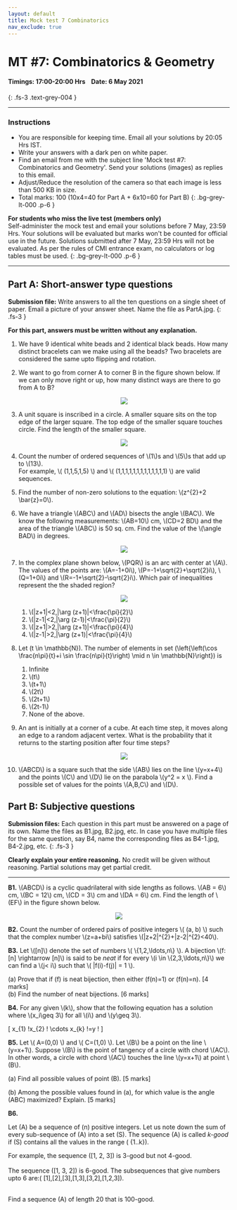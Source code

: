 ```yaml
---
layout: default
title: Mock test 7 Combinatorics
nav_exclude: true
---
```



#  MT #7: Combinatorics & Geometry
#### Timings: 17:00-20:00 Hrs &nbsp;&nbsp;  Date: 6 May 2021
{: .fs-3 .text-grey-004 }

---

### Instructions

- You are responsible for keeping time. Email all your solutions by 20:05 Hrs IST.
- Write your answers with a dark pen on white paper.
- Find an email from me with the subject line 'Mock test #7: Combinatorics and Geometry'. Send your solutions (images) as replies to this email.
- Adjust/Reduce the resolution of the camera so that each image is less than 500 KB in size.
- Total marks: 100 (10x4=40 for Part A + 6x10=60 for Part B)
{: .bg-grey-lt-000 .p-6 }


**For students who miss the live test (members only)**<br>
Self-administer the mock test and email your solutions before 7 May, 23:59 Hrs. Your solutions will be evaluated
but marks won't be counted for official use in the future. Solutions submitted after 7 May, 23:59 Hrs will not be evaluated.
As per the rules of CMI entrance exam, no calculators or log tables must be used.
{: .bg-grey-lt-000 .p-6 }


---

## Part A: Short-answer type questions

**Submission file:** Write answers to all the ten questions on a single sheet of paper. Email a picture of your answer sheet. Name the file as PartA.jpg.
{: .fs-3 }

**For this part, answers must be written without any explanation.**





<ol>




<p>
<li>
We have 9 identical white beads and 2 identical black beads. How
many distinct bracelets can we make using all the beads? Two bracelets are considered the same
upto flipping and rotation.
</li>
</p>

<p>
<li>
We want to go from corner A to corner B in the figure shown below. If we
can only move right or up, how many distinct ways are there to go from A to B?

<p style="text-align:center">
<img src="/assets/images/frame_walk.png"/>
</p>

</li>
</p>


<li>
<p>A unit square is inscribed in a circle. A smaller square sits on the
top edge of the larger square. The top edge of the smaller square touches circle. Find
the length of the smaller square.
</p>

<p style="text-align:center">
<img src="/assets/images/mt7_small_square.png"/>
</p>

</li>

<!--
Let the side length of the smaller square be \(x\). The following equation must hold:
\[ \left(\frac{x}{2}\right)^{2}+\left(x+\frac{1}{2}\right)^{2}=\left(\frac{1}{\sqrt{2}}\right)^{2} \]

Hence, \(x=1/5\).

-->

<li>
<p>
Count the number of ordered sequences of \(1\)s and \(5\)s that add up to \(13\).<br>
For example, \( (1,1,5,1,5) \) and \( (1,1,1,1,1,1,1,1,1,1,1,1,1) \) are valid sequences.
</p>
</li>

<!--

There are 3 sets of 1s and 5s that sum to 13.<br>
For a given set suppose there are \(n\) 5s we have a total of \( (13-5n)+n=13-4n\)
numbers so we want to compute:
\[ \sum_{n=0}^{2} \binom{13-4n}{n} =    \]


-->


<p>
<li>
Find the number of non-zero solutions to the equation: \(z^{2}+2 \bar{z}=0\).
</li>
</p>




<!--
3. We have $\left|z^{2}\right|=|-2 \bar{z}|=2|z| .$ Suppose $z \neq 0 .$ Then $|z|^{2}=4=z \bar{z}$
Hence the equation becomes $z^{2}+2 \frac{4}{z}=0$ i.e. $z^{3}+8=0 .$ Hence there are 3 non zero solutions.
-->


<p>
<li>We have a triangle \(ABC\) and \(AD\) bisects the angle \(BAC\). We know the following
measurements: \(AB=10\) cm, \(CD=2 BD\) and the area of the triangle \(ABC\) is 50 sq. cm. Find the value
of the \(\angle BAD\) in degrees.
</li>
</p>


<p style="text-align:center">
<img src="/assets/images/mt7_triangle.png"/>
</p>





<!--
SMT 2019

Solution: Since $A D$ bisects $\angle B A C$, we have by the Angle-Bisector Theorem that $\frac{A B}{B D}=$ $\frac{A C}{C D} \Longrightarrow A C=\frac{C D}{B D} \cdot A B=20 .$ Let $E$ be the point on $A C$ such that $B E \perp A C .$ Since the area of $\triangle A B C$ is 50, we have $\frac{A C \cdot B E}{2}=50 \Longrightarrow B E=5 .$ But $\triangle A B E$ is a right triangle and $A B=2 B E$, so $\triangle A B E$ must be a $30-60-90$ triangle. It follows that $\angle B A C=30^{\circ}$ so $\angle B A D=15^{\circ}$
-->




<p>
<li>
In the complex plane shown below, \(PQR\) is an arc with center at \(A\).  The values of the points are:
\(A=-1+0i\), \(P=-1+\sqrt{2}+\sqrt{2}i\), \(Q=1+0i\) and \(R=-1+\sqrt{2}-\sqrt{2}i\). Which pair of inequalities
represent the the shaded region?  <br>


<p style="text-align:center">
<img src="/assets/images/argand_plane.png"/>
</p>


<ol>
<li>\(|z+1|<2,|\arg (z+1)|<\frac{\pi}{2}\)</li>
<li>\(|z-1|<2,|\arg (z-1)|<\frac{\pi}{2}\)</li>
<li>\(|z+1|>2,|\arg (z+1)|<\frac{\pi}{4}\)</li>
<li>\(|z-1|>2,|\arg (z+1)|<\frac{\pi}{4}\)</li>
</ol>



</li>
</p>


<p>
<li>

Let \(t \in \mathbb{N}\). The number of elements in set \(\left\{\left(\cos \frac{n\pi}{t}+i \sin \frac{n\pi}{t}\right) \mid n \in \mathbb{N}\right\}\)
is

<ol>
<li> Infinite </li>
<li> \(t\)</li>
<li> \(t+1\)</li>
<li> \(2t\) </li>
<li> \(2t+1\) </li>
<li> \(2t-1\) </li>
<li> None of the above.</li>
</ol>

</li>
</p>

<!--

Solution: (d)
The number of elements in the given set is equal to the number of
\(q\)th roots of \(\{\cos n \pi+$ $i \sin n \pi \mid n \in \mathbb{N}\}=\{\pm 1\}\)
which are \(2q\) in number since the \(q\)th roots of 1 are distinct from the \(q\)th  roots of \(-1\).

-->



<li>
<p>
An ant is initially at a corner of a cube. At each time step, it moves along an edge
to a random adjacent vertex. What is the probability that it returns to the starting
position after four time steps?
</p>

<p style="text-align:center">
<img src="/assets/images/mt7_ant.png"/>
</p>

<!--
SMT 2011 General. Ans: 21/81 = 7/27.
-->

</li>


<li>
<p>\(ABCD\) is a square such that the side \(AB\) lies on the line \(y=x+4\) and the points \(C\) and \(D\) lie
on the parabola \(y^2 = x \). Find a possible set of values for the points \(A,B,C\) and \(D\).
</p>
</li>

<!--
SMT 2013 Geometry.
-->



</ol>



## Part B: Subjective questions

**Submission files:** Each question in this part must be answered on a page of its own. Name the files as B1.jpg, B2.jpg, etc. In case you have multiple files
for the same question, say B4, name the corresponding files as B4-1.jpg, B4-2.jpg, etc.
{: .fs-3 }


**Clearly explain your entire reasoning.** No credit will be given without reasoning. Partial solutions may get partial credit.

---



<p>
<b>B1.</b> \(ABCD\) is a cyclic quadrilateral with side lengths as follows.  \(AB = 6\) cm,
\(BC = 12\) cm, \(CD = 3\) cm and \(DA = 6\) cm. Find the length of \(EF\)
in the figure shown below.
</p>

<p style="text-align:center">
<img src="/assets/images/mt7_cyclic.png"/>
</p>

<!--
SMT. Ans = 10\sqrt{2}. Use similar triangles.
-->



<p>
<b>B2.</b>
Count the number of ordered pairs of positive integers \( (a, b) \)
such that the complex number \(z=a+bi\)  satisfies \(|z+2|^{2}+|z-2|^{2}<40\).
<br>
</p>


<!--
The inequality reduces to

\begin{align*}
(2+z)(2+\bar{z})+(2-z)(2-\bar{z}) & < 50 \\
\Rightarrow 4+2 z+2 \bar{z}+z \bar{z}+4-2 z-2 \bar{z}+z \bar{z} & < 50 \\
\Rightarrow 8+2|z|^{2} & < 50 \\
\Rightarrow a^{2}+b^{2} & < 21
\end{align*}


So we need to compute the number of ordered pairs of positive integers
\( (a, b) \) such that \( a^{2}+b^{2}<21 \).
When \(a=1, b\) can range from 1 to 4 (inclusive);
when \(a=2, b\) can range from 1 to 4 ; when \(a=3, b\) can range from 1
to 3 ; and when \(a=4, b\) can equal 1 or 2 , for a total of 13 ordered pairs.
-->


<p>
<b>B3.</b> Let \([n]\) denote the set of numbers \( \{1,2,\ldots,n\} \). A bijection \(f:[n] \rightarrow [n]\)
is said to be <i>neat</i> if for every \(i \in \{2,3,\ldots,n\}\) we can find
a \(j< i\) such that \( |f(i)-f(j)| = 1 \).<br>

(a) Prove that if \(f\) is neat bijection, then either \(f(n)=1\) or \(f(n)=n\). [4 marks]<br>
(b) Find the number of neat bijections. [6 marks]  <br>

</p>


<!--
https://prase.cz/kalva/putnam/psoln/psol655.html
-->



<p>
<b>B4.</b> For any given \(k\), show that the following equation has a solution where \(x_i\geq 3\) for all \(i\) and \(y\geq 3\).

\[ x_{1} !x_{2} ! \cdots x_{k} !=y ! \]

</p>





<p><b>B5.</b> Let \( A=(0,0) \) and \( C=(1,0) \). Let \(B\) be a point
on the line \(y=x+1\). Suppose \(B\) is the point of tangency of a circle
with chord \(AC\). In other words, a circle with chord \(AC\) touches the
line \(y=x+1\) at point \(B\).<br>

(a) Find all possible values of point \(B\). [5 marks]<br>

(b) Among the possible values found in (a), for which value is
the angle \(ABC\) maximized? Explain. [5 marks]

</p>

<p><b>B6.</b>

Let \(A\) be a sequence of \(n\) positive integers.
Let us note down the sum of every sub-sequence of \(A\) into a set \(S\).
The sequence \(A\) is called <i>k-good</i> if \(S\) contains all the values in the range \( \{1..k\}\).<br>

For example, the sequence \([1, 2, 3]\) is 3-good but not 4-good. <br><br>
The sequence \([1, 3, 2]\) is 6-good. The subsequences that give numbers upto 6 are:\( [1],[2],[3],[1,3],[3,2],[1,2,3]\).<br><br>


Find a sequence \(A\) of length 20 that is 100-good.

</p>






